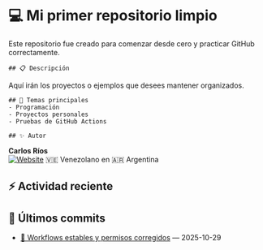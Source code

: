 # 💻 Mi primer repositorio limpio

Este repositorio fue creado para comenzar desde cero y practicar GitHub correctamente.

    ## 📋 Descripción
Aquí irán los proyectos o ejemplos que desees mantener organizados.

    ## 🧠 Temas principales
    - Programación
    - Proyectos personales
    - Pruebas de GitHub Actions

    ## ✨ Autor
**Carlos Ríos**  
[![Website](https://img.shields.io/badge/Website-Visitar-blue)](https://github.com/carlosrios23)
🇻🇪 Venezolano en 🇦🇷 Argentina

## ⚡ Actividad reciente
<!--START_SECTION:activity-->
<!--END_SECTION:activity-->

## 📝 Últimos commits
<!--COMMITS_SECTION_START-->
<!--COMMITS_SECTION_START-->
- [🔧 Workflows estables y permisos corregidos](https://github.com/carlosrios23/miprimerrepo-limpio/commit/2999a8f7ed0910e9cccb3da6c4161403928c7541) — 2025-10-29
<!--COMMITS_SECTION_END-->

<!--COMMITS_SECTION_END-->
